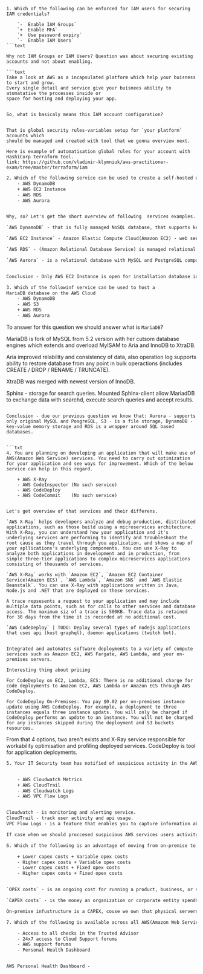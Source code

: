 ```text
1. Which of the following can be enforced for IAM users for securing IAM credentials?

    `-  Enable IAM Groups`
    `+  Enable MFA`
    `+  Use password expiry`
    `-  Enable IAM Users`
```text
 
Why not IAM Groups or IAM Users? Question was about securing existing accounts and not about enabling.

```text
Take a look at AWS as a incapsulated platform which help your buisness to start and grow.
Every single detail and service give your buisnees ability to atomatative the processes inside or
space for hosting and deploying your app.


So, what is basicaly means this IAM account configuration?


That is global security rules-variables setup for `your platform` accounts which 
should be managed and created with tool that we gonna overview next.

Here is example of automatisation global rules for your account with HashiCorp terraform tool.
link: https://github.com/vladimir-klymniuk/aws-practitioner-exam/tree/master/terraform/iam
```

```txt
2. Which of the following service can be used to create a self-hosted database?
    - AWS DynamoDB
    + AWS EC2 Instance
    - AWS RDS
    - AWS Aurora


Why, so? Let's get the short overview of following  services examples.

`AWS DynamoDB` - that is fully managed NoSQL database, that supports key-value paradigm for data and documents. She proposed as one of Amazon Web Services. Supplies two tarefication modes based on RPS or traffic size throughout.

`AWS EC2 Instance` - Amazon Elastic Compute Cloud(Amazon EC2) - web service, `EC2` provides ability to users to rent servers which hosts at the amazone cloud. `EC2` service includes in Amazon Web Services infrastructure. Userfriendly web interface allows to get access to instance resources and manage connection interfaces around it and inside.

`AWS RDS` - (Amazon Relational Database Service) is managed relational database service for MySQL, PostgreSQL, MariadDB, Oravle BYOL, or SQL Server.

`AWS Aurora` - is a relational database with MySQL and PostgreSQL compability. Aurora automatically allocates database storage space in 10-gigabyte increments, as needed, up to a maximum of 128 terabytes. Aurora offers automatic, six-way replication of those chunks across three Availability Zones for availability and fault-tolerance. Aurora MultiMaster allows creation of multiple read-write instances in an Aurora database across multiple Availability Zones, which enables uptime-sensitive applications to achive continuous write availability through instance failure.


Сonclusion - Only AWS EC2 Instance is open for installation database inside.
```


```txt
3. Which of the followinf service can be used to host a
MariaDB database on the AWS Cloud
    - AWS DynamoDB
    - AWS S3
    + AWS RDS
    - AWS Aurora
```

To answer for this question we should answer what is `MariaDB`? 


MariaDB is fork of MySQL from 5.2 version with her cutsom database engines which extends and overload MyISAM to Aria and InnoDB to XtraDB. 

Aria improved relability and consistency of data, also operation log supports ability to restore database from any point in bulk operactions (includes CREATE / DROP / RENAME / TRUNCATE).

XtraDB was merged with newest version of InnoDB. 

Sphinx - storage for search queries. Mounted Sphinx-client allow MariadDB to exchange data with searchd, execute search queries and accept results.
```

Сonclusion - due our previous question we know that: Aurora - supports only original MySQL and PosgreSQL, S3 - is a file storage, DynamoDB - key-value memory storage and RDS is a wrapper around SQL based databases. 


```txt
4. You are planning on developing an application that will make use of AWS(Amazon Web Service) services. You need to carry out optimization for your application and see ways for improvement. Which of the below service can help in this regard.
    
    + AWS X-Ray
    - AWS CodeInspector (No such service)
    - AWS CodeDeploy
    - AWS CodeCommit    (No such service)


Let's get overview of that services and their differens.

`AWS X-Ray` helps developers analyze and debug production, distributed applications, such as those build using a microservices architecture. With X-Ray, you can understand how your application and it's underlying services are performing to identify and troubleshoot the root cause as they travel through you application, and shows a map of your apllications's underlying components. You can use X-Ray to analyze both applications in development and in production, from simple three-tier applications to complex microservices applications consisting of thousands of services.

`AWS X-Ray` works with `Amazon EC2`, `Amazon EC2 Container Service(Amazon ECS)`, `AWS Lambda`, `Amazon SNS` and `AWS Elastic Beanstalk`. You can use X-Ray with applications written in Java, Node.js and .NET that are deployed on these services. 

A trace repsesents a request to your application and may include multiple data points, such as for calls to other services and database access. The maximum siz of a trace is 500KB. Trace data is retained for 30 days from the time it is recorded at no additional cost.

`AWS CodeDeploy` | TODO: Deploy several types of nodejs applications that uses api (kust graphql), daemon applications (twitch bot).


Integrated and automates software deployments to a variety of compute services such as Amazon EC2, AWS Fargate, AWS Lambda, and your on-premises servers.

Interesting thing about pricing

For CodeDeploy on EC2, Lambda, ECS: There is no additional charge for code deployments to Amazon EC2, AWS Lambda or Amazon ECS through AWS CodeDeploy.

For CodeDeploy On-Premises: You pay $0.02 per on-premises instance update using AWS CodeDeploy. For example, a deployment to three instances equals three instance updats. You will only be charged if CodeDeploy performs an update to an instance. You will not be charged for any instances skipped during the deployment and S3 buckets resources.

```

From that 4 options, two aren't exists and X-Ray service responsible for workability optimisation and profiling deployed services. CodeDeploy is tool for application deployments.


```txt
5. Your IT Security team has notified of suspicious activity in the AWS(Amazon Web Service) account. You need to check and see what API calls were made in the last week. Which of the below service can help fulfil this requirement.


    - AWS Cloudwatch Metrics
    + AWS CloudTrail
    - AWS Cloudwatch Logs
    - AWS VPC Flow Logs


Cloudwatch - is monitoring and alerting service.
CloudTrail - track user activity and api usage.
VPC Flow Logs - is a feature that enables you to capture information about the IP traffic going to and from network interfaces in you VPS.

If case when we should proccesed suspicious AWS services users activity we should use ClourTrail. If other hand in case we should analyze traffic VPC Flow Logs & CloudWatch is much better tools.
```

```txt
6. Which of the following is an advantage of moving from on-premise to AWS(Amazon Web Service) when it comes to costing.

    + Lower capex costs + Variable opex costs
    - Higher capex costs + Variable opex costs
    - Lower capex costs + Fixed opex costs
    - Higher capex costs + Fixed opex costs


`OPEX costs` - is an ongoing cost for running a product, business, or system. 

`CAPEX costs` - is the money an organization or corporate entity spends to buy, maintain, or improve its fixed assets, such as buildings, vehicles, equipment, or land.

On-premise infustructure is a CAPEX, couse we own that physical servers and maximum available usage is fixed. Moving to cloud gaves us ability to pay on-demand services and have variable bills depends on real usage with ability to scale our inrastructure on request.
```


```txt
7. Which of the following is available across all AWS(Amazon Web Service) support plans? Choose 2 answers from the options given below.

    - Access to all checks in the Trusted Advisor
    - 24x7 access to Cloud Support forums
    - AWS support forums
    - Personal Health Dashboard


AWS Personal Health Dashboard - 
```